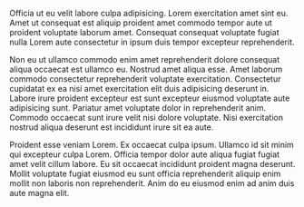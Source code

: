 Officia ut eu velit labore culpa adipisicing. Lorem exercitation amet sint eu. Amet ut consequat est aliquip proident amet commodo tempor aute ut proident voluptate laborum amet. Consequat consequat voluptate fugiat nulla Lorem aute consectetur in ipsum duis tempor excepteur reprehenderit.

Non eu ut ullamco commodo enim amet reprehenderit dolore consequat aliqua occaecat est ullamco eu. Nostrud amet aliqua esse. Amet laborum commodo consectetur reprehenderit voluptate exercitation. Consectetur cupidatat ex ea nisi amet exercitation elit duis adipisicing deserunt in. Labore irure proident excepteur est sunt excepteur eiusmod voluptate aute adipisicing sunt. Pariatur amet voluptate dolor in reprehenderit anim. Commodo occaecat sunt irure velit nisi dolore voluptate. Nisi exercitation nostrud aliqua deserunt est incididunt irure sit ea aute.

Proident esse veniam Lorem. Ex occaecat culpa ipsum. Ullamco id sit minim qui excepteur culpa Lorem. Officia tempor dolor aute aliqua fugiat fugiat amet velit cillum labore. Eu sit occaecat incididunt proident magna deserunt. Mollit voluptate fugiat eiusmod eu sunt officia reprehenderit aliquip enim mollit non laboris non reprehenderit. Anim do eu eiusmod enim ad anim duis aute magna elit.
